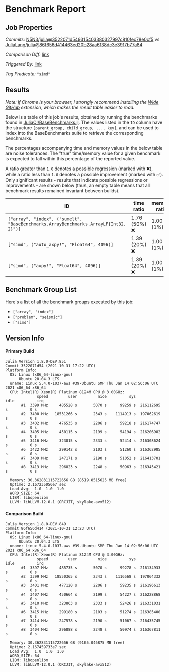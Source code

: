 # Benchmark Report

## Job Properties

*Commits:* [N5N3/julia@3522071d549315403380327997c810fec78e0cf5](https://github.com/N5N3/julia/commit/3522071d549315403380327997c810fec78e0cf5) vs [JuliaLang/julia@86f656d414463ed20b28aa6138dc3e3917b77a84](https://github.com/JuliaLang/julia/commit/86f656d414463ed20b28aa6138dc3e3917b77a84)

*Comparison Diff:* [link](https://github.com/JuliaLang/julia/compare/86f656d414463ed20b28aa6138dc3e3917b77a84..N5N3/julia:3522071d549315403380327997c810fec78e0cf5)

*Triggered By:* [link](https://github.com/JuliaLang/julia/pull/42736#issuecomment-955762656)

*Tag Predicate:* `"simd"`

## Results

*Note: If Chrome is your browser, I strongly recommend installing the [Wide GitHub](https://chrome.google.com/webstore/detail/wide-github/kaalofacklcidaampbokdplbklpeldpj?hl=en)
extension, which makes the result table easier to read.*

Below is a table of this job's results, obtained by running the benchmarks found in
[JuliaCI/BaseBenchmarks.jl](https://github.com/JuliaCI/BaseBenchmarks.jl). The values
listed in the `ID` column have the structure `[parent_group, child_group, ..., key]`,
and can be used to index into the BaseBenchmarks suite to retrieve the corresponding
benchmarks.

The percentages accompanying time and memory values in the below table are noise tolerances. The "true"
time/memory value for a given benchmark is expected to fall within this percentage of the reported value.

A ratio greater than `1.0` denotes a possible regression (marked with :x:), while a ratio less
than `1.0` denotes a possible improvement (marked with :white_check_mark:). Only significant results - results
that indicate possible regressions or improvements - are shown below (thus, an empty table means that all
benchmark results remained invariant between builds).

| ID | time ratio | memory ratio |
|----|------------|--------------|
| `["array", "index", ("sumelt", "BaseBenchmarks.ArrayBenchmarks.ArrayLF{Int32, 2}")]` | 1.76 (50%) :x: | 1.00 (1%)  |
| `["simd", ("auto_axpy!", "Float64", 4096)]` | 1.39 (20%) :x: | 1.00 (1%)  |
| `["simd", ("axpy!", "Float64", 4096)]` | 1.39 (20%) :x: | 1.00 (1%)  |

## Benchmark Group List

Here's a list of all the benchmark groups executed by this job:

- `["array", "index"]`
- `["problem", "seismic"]`
- `["simd"]`

## Version Info

#### Primary Build

```
Julia Version 1.8.0-DEV.851
Commit 3522071d54 (2021-10-31 17:22 UTC)
Platform Info:
  OS: Linux (x86_64-linux-gnu)
      Ubuntu 20.04.3 LTS
  uname: Linux 5.4.0-1037-aws #39-Ubuntu SMP Thu Jan 14 02:56:06 UTC 2021 x86_64 x86_64
  CPU: Intel(R) Xeon(R) Platinum 8124M CPU @ 3.00GHz: 
              speed         user         nice          sys         idle          irq
       #1  3399 MHz     485528 s       5070 s      99259 s  216112695 s          0 s
       #2  3400 MHz   18531266 s       2343 s    1114913 s  197062619 s          0 s
       #3  3402 MHz     476535 s       2206 s      59218 s  216174747 s          0 s
       #4  3405 MHz     450115 s       2199 s      54194 s  216206982 s          0 s
       #5  3416 MHz     323815 s       2333 s      52414 s  216308624 s          0 s
       #6  3422 MHz     299142 s       2103 s      51260 s  216362985 s          0 s
       #7  3409 MHz     247171 s       2190 s      51052 s  216413701 s          0 s
       #8  3413 MHz     296823 s       2248 s      50963 s  216345421 s          0 s
       
  Memory: 30.362831115722656 GB (8519.8515625 MB free)
  Uptime: 2.167235056e7 sec
  Load Avg:  1.0  1.0  1.0
  WORD_SIZE: 64
  LIBM: libopenlibm
  LLVM: libLLVM-12.0.1 (ORCJIT, skylake-avx512)

```

#### Comparison Build

```
Julia Version 1.8.0-DEV.849
Commit 86f656d414 (2021-10-31 12:23 UTC)
Platform Info:
  OS: Linux (x86_64-linux-gnu)
      Ubuntu 20.04.3 LTS
  uname: Linux 5.4.0-1037-aws #39-Ubuntu SMP Thu Jan 14 02:56:06 UTC 2021 x86_64 x86_64
  CPU: Intel(R) Xeon(R) Platinum 8124M CPU @ 3.00GHz: 
              speed         user         nice          sys         idle          irq
       #1  3397 MHz     485735 s       5070 s      99278 s  216134933 s          0 s
       #2  3399 MHz   18550365 s       2343 s    1116568 s  197064332 s          0 s
       #3  3401 MHz     477120 s       2206 s      59235 s  216196613 s          0 s
       #4  3407 MHz     450664 s       2199 s      54227 s  216228868 s          0 s
       #5  3410 MHz     323863 s       2333 s      52426 s  216331031 s          0 s
       #6  3415 MHz     299180 s       2103 s      51274 s  216385400 s          0 s
       #7  3414 MHz     247578 s       2190 s      51067 s  216435745 s          0 s
       #8  3404 MHz     296888 s       2248 s      50974 s  216367811 s          0 s
       
  Memory: 30.362831115722656 GB (9165.046875 MB free)
  Uptime: 2.167459733e7 sec
  Load Avg:  1.0  1.0  1.0
  WORD_SIZE: 64
  LIBM: libopenlibm
  LLVM: libLLVM-12.0.1 (ORCJIT, skylake-avx512)

```

